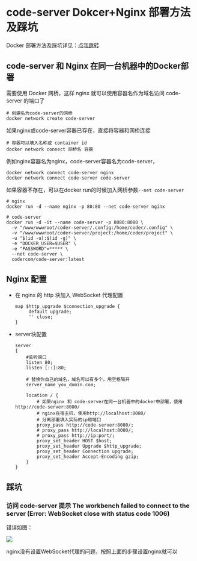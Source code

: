 # code-server Dokcer+Nginx 部署方法及踩坑

Docker 部署方法及踩坑详见：[点我跳转](/build/code-server/1.code-server%20Dokcer部署方法及踩坑)

## code-server 和 Nginx 在同一台机器中的Docker部署

需要使用 Docker 网桥，这样 nginx 就可以使用容器名作为域名访问 code-server 的端口了

```shell [bash]
# 创建名为code-server的网桥
docker network create code-server
```

如果nginx或code-server容器已存在，直接将容器和网桥连接

```shell [bash]
# 容器可以填入名称或 container id
docker network connect 网桥名 容器
```

例如nginx容器名为nginx，code-server容器名为code-server，

```shell [bash]
docker network connect code-server nginx
docker network connect code-server code-server
```

如果容器不存在，可以在docker run的时候加入网桥参数`--net code-server`

```shell [bash]
# nginx
docker run -d --name nginx -p 80:80 --net code-server nginx

# code-server
docker run -d -it --name code-server -p 8080:8080 \
  -v "/www/wwwroot/coder-server/.config:/home/coder/.config" \
  -v "/www/wwwroot/coder-server/project:/home/coder/project" \
  -u "$(id -u):$(id -g)" \
  -e "DOCKER_USER=$USER" \
  -e "PASSWORD"=***** \
  --net code-server \
  codercom/code-server:latest
```

## Nginx 配置

* 在 nginx 的 http 块加入 WebSocket 代理配置
    ```nginx [nginx]
    map $http_upgrade $connection_upgrade {  
         default upgrade;  
         '' close;  
    }
    ```
* server块配置
    ```nginx [nginx]
    server
    {
        #监听端口
        listen 80;
        listen [::]:80;
    
        # 替换你自己的域名，域名可以有多个，用空格隔开
        server_name you_domin.com;
        
        location / {
            # 如果nginx 和 code-server在同一台机器中的docker中部署，使用http://code-server:8080/
            # nginx在宿主机，使用http://localhost:8080/
            # 分离部署填入实际的ip和端口
            proxy_pass http://code-server:8080/;
            # proxy_pass http://localhost:8080/;
            # proxy_pass http://ip:port/;
            proxy_set_header HOST $host;
            proxy_set_header Upgrade $http_upgrade;
            proxy_set_header Connection upgrade;
            proxy_set_header Accept-Encoding gzip;
        }
    }
    ```

## 踩坑

### 访问 code-server 提示 The workbench failed to connect to the server (Error: WebSocket close with status code 1006)

错误如图：

![](https://dxytoll-img-1304942391.cos.ap-nanjing.myqcloud.com/img/blog/image-1654859875983.png)

nginx没有设置WebSocket代理的问题，按照上面的步骤设置nginx就可以